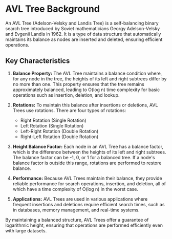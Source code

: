# AVL Tree Background

An AVL Tree (Adelson-Velsky and Landis Tree) is a self-balancing binary search tree introduced by Soviet mathematicians Georgy Adelson-Velsky and Evgenii Landis in 1962. It is a type of data structure that automatically maintains its balance as nodes are inserted and deleted, ensuring efficient operations.

## Key Characteristics

1. **Balance Property:** The AVL Tree maintains a balance condition where, for any node in the tree, the heights of its left and right subtrees differ by no more than one. This property ensures that the tree remains approximately balanced, leading to O(log n) time complexity for basic operations such as insertion, deletion, and lookup.

2. **Rotations:** To maintain this balance after insertions or deletions, AVL Trees use rotations. There are four types of rotations:
   - Right Rotation (Single Rotation)
   - Left Rotation (Single Rotation)
   - Left-Right Rotation (Double Rotation)
   - Right-Left Rotation (Double Rotation)

3. **Height Balance Factor:** Each node in an AVL Tree has a balance factor, which is the difference between the heights of its left and right subtrees. The balance factor can be -1, 0, or 1 for a balanced tree. If a node's balance factor is outside this range, rotations are performed to restore balance.

4. **Performance:** Because AVL Trees maintain their balance, they provide reliable performance for search operations, insertion, and deletion, all of which have a time complexity of O(log n) in the worst case.

5. **Applications:** AVL Trees are used in various applications where frequent insertions and deletions require efficient search times, such as in databases, memory management, and real-time systems.

By maintaining a balanced structure, AVL Trees offer a guarantee of logarithmic height, ensuring that operations are performed efficiently even with large datasets.